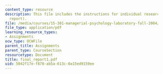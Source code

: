 ```yaml
---
content_type: resource
description: This file includes the instructions for individual research project (final
  report).
file: /media/courses/15-301-managerial-psychology-laboratory-fall-2004/5042f17ef878ab5a613c0a15ed9159ee_final_report1.pdf
file_type: application/pdf
learning_resource_types:
- Assignments
ocw_type: OCWFile
parent_title: Assignments
parent_type: CourseSection
resourcetype: Document
title: final_report1.pdf
uid: 5042f17e-f878-ab5a-613c-0a15ed9159ee
---
```

